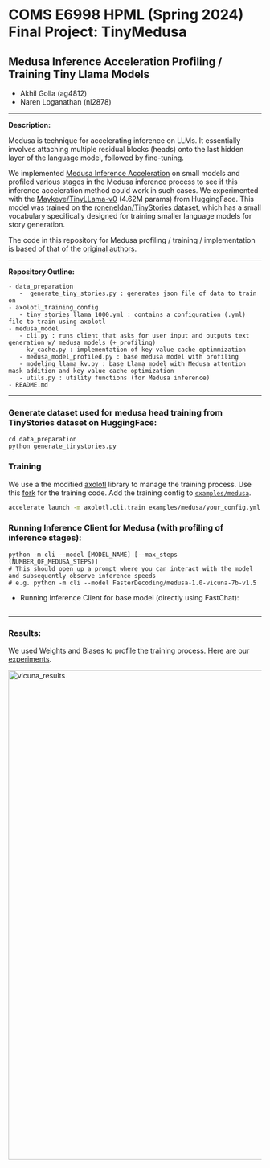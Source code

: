 # COMS E6998 HPML (Spring 2024) Final Project: TinyMedusa

## Medusa Inference Acceleration Profiling / Training Tiny Llama Models

 - Akhil Golla (ag4812)
 - Naren Loganathan (nl2878)

---

**Description:**

Medusa is technique for accelerating inference on LLMs. It essentially involves attaching multiple residual blocks (heads) onto the last hidden layer of the language model, followed by fine-tuning.

We implemented [Medusa Inference Acceleration](https://arxiv.org/abs/2401.10774) on small models and profiled various stages in the Medusa inference process to see if this inference acceleration method could work in such cases. We experimented with the [Maykeye/TinyLLama-v0](https://huggingface.co/Maykeye/TinyLLama-v0) (4.62M params) from HuggingFace. This model was trained on the [roneneldan/TinyStories dataset](https://huggingface.co/datasets/roneneldan/TinyStories), which has a small vocabulary specifically designed for training smaller language models for story generation.

The code in this repository for Medusa profiling / training / implementation is based of that of the [original authors](https://github.com/FasterDecoding/Medusa).

---

**Repository Outline:**

```
- data_preparation
   -  generate_tiny_stories.py : generates json file of data to train on
- axolotl_training_config
   - tiny_stories_llama_1000.yml : contains a configuration (.yml) file to train using axolotl
- medusa_model
   - cli.py : runs client that asks for user input and outputs text generation w/ medusa models (+ profiling)
   - kv_cache.py : implementation of key value cache optimmization
   - medusa_model_profiled.py : base medusa model with profiling
   - modeling_llama_kv.py : base Llama model with Medusa attention mask addition and key value cache optimization
   - utils.py : utility functions (for Medusa inference)
- README.md
```

---

### Generate dataset used for medusa head training from TinyStories dataset on HuggingFace:
```
cd data_preparation
python generate_tinystories.py
```


### Training
We use a the modified [axolotl](https://github.com/OpenAccess-AI-Collective/axolotl) library to manage the training process. Use this [fork](https://github.com/ctlllll/axolotl) for the training code.  Add the training config to [`examples/medusa`](https://github.com/ctlllll/axolotl/tree/main/examples/medusa).
```bash
accelerate launch -m axolotl.cli.train examples/medusa/your_config.yml
```

### Running Inference Client for Medusa (with profiling of inference stages):
```
python -m cli --model [MODEL_NAME] [--max_steps (NUMBER_OF_MEDUSA_STEPS)]
# This should open up a prompt where you can interact with the model and subsequently observe inference speeds
# e.g. python -m cli --model FasterDecoding/medusa-1.0-vicuna-7b-v1.5
```

 - Running Inference Client for base model (directly using FastChat):
```

```

---

### Results:

We used Weights and Biases to profile the training process. Here are our [experiments](https://wandb.ai/narenl/medusa_test_stories_1000?nw=nwusernarenl).

<img width="974" alt="vicuna_results" src="https://github.com/akhilgolla24/TinyMedusa/assets/60799338/d076df06-6539-4823-aec6-5acee5cadce7">


